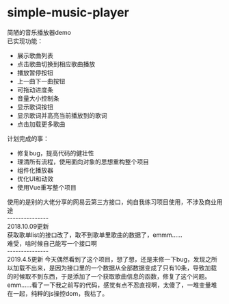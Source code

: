 # simple-music-player

简陋的音乐播放器demo<br/>
已实现功能：<br/>
<ul>
    <li>展示歌曲列表</li>
    <li>点击歌曲切换到相应歌曲播放</li>
    <li>播放暂停按钮</li>
    <li>上一曲下一曲按钮</li>
    <li>可拖动进度条</li>
    <li>音量大小控制条</li>
    <li>显示歌词按钮</li>
    <li>显示歌词并高亮当前播放到的歌词</li>
    <li>点击加载更多歌曲</li>
</ul>
计划完成的事：<br/>
<ul>
    <li>修复bug，提高代码的健壮性</li>
    <li>理清所有流程，使用面向对象的思想重构整个项目</li>
    <li>组件化播放器</li>
    <li>优化UI和动效</li>
    <li>使用Vue重写整个项目</li>
</ul>
使用的是别的大佬分享的网易云第三方接口，纯自我练习项目使用，不涉及商业用途<br/>
---------------<br/>
2018.10.09更新 <br/>
获取歌单list的接口改了，取不到歌单里歌曲的数据了，emmm......  <br/> 
难受，啥时候自己能写一个接口啊<br/>
---------------<br/>
2019.4.5更新   
今天偶然看到了这个项目，想了想，还是来修一下bug，发现之所以加载不出来，是因为接口里的一个数据从全部数据变成了只有10条，导致加载的时候取不到东西，于是添加了一个获取歌曲信息的函数，修复了这个问题。   
emm......看了一下我之前写的代码，感觉有点不忍直视啊，太傻了，一堆变量堆在一起，纯粹的js操控dom，我枯了。
